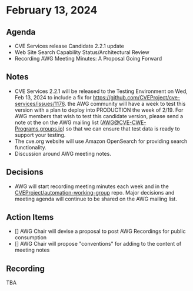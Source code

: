 # February 13, 2024

## Agenda

* CVE Services release Candidate 2.2.1 update
* Web Site Search Capability Status/Architectural Review
* Recording AWG Meeting Minutes: A Proposal Going Forward

## Notes

* CVE Services 2.2.1 will be released to the Testing Environment on Wed, Feb 13, 2024 to include a fix for https://github.com/CVEProject/cve-services/issues/1176.   the AWG community will have a week to test this version with a plan to deploy into PRODUCTION the week of 2/19.  For AWG members that wish to test this candidate version, please send a note ot the  on the AWG mailing list (AWG@CVE-CWE-Programs.groups.io) so that we can ensure that test data is ready to support your testing. 
* The cve.org website will use Amazon OpenSearch for providing search functionality.
* Discussion around AWG meeting notes.

## Decisions

* AWG will start recording meeting minutes each week and in the [CVEProject/automation-working-group](https://github.com/CVEProject/automation-working-group) repo. Major decisions and meeting agenda will continue to be shared on the AWG mailing list.

## Action Items

- [] AWG Chair will devise a proposal to post AWG Recordings for public consumption
- [] AWG Chair will propose "conventions" for adding to the content of meeting notes

## Recording

TBA
